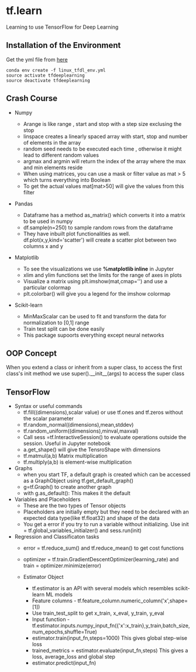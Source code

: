 # tf.learn
Learning to use TensorFlow for Deep Learning



## Installation of the Environment

Get the yml file from [here](https://www.dropbox.com/s/k4i3gmo0bvss7g7/linux_tfdl_env.yml?dl=0)

    conda env create -f linux_tfdl_env.yml
    source activate tfdeeplearning
    source deactivate tfdeeplearning
    
    
## Crash Course

* Numpy
    * Arange is like range , start and stop with a step size exclusing the stop
    * linspace creates a linearly spaced array with start, stop and number of elements in the array
    * random seed needs to be executed each time , otherwise it might lead to different random values
    * argmax and argmin will return the index of the array where the max and min elements reside
    * When using matrices, you can use a mask or filter value as mat > 5 which turns everything into Boolean
    * To get the actual values mat[mat>50] will give the values from this filter
* Pandas
    * Dataframe has a method as_matrix() which converts it into a matrix to be used in numpy
    * df.sample(n=250) to sample random rows from the dataframe
    * They have inbuilt plot functionalities as well. df.plot(x,y,kind='scatter') will create a scatter plot between two columns x and y
    
* Matplotlib
    * To see the visualizations we use **%matplotlib inline** in Jupyter
    * xlim and ylim functions set the limits for the range of axes in plots
    * Visualize a matrix using plt.imshow(mat,cmap='') and use a particular colormap 
    * plt.colorbar() will give you a legend for the imshow colormap 
* Scikit-learn
    * MinMaxScalar can be used to fit and transform the data for normalization to [0,1] range
    * Train test split can be done easily
    * This package supoorts everything except neural networks


## OOP Concept

When you extend a class or inherit from a super class, to access the first class's init method we use super().\_\_init\_\_(args) to access the super class 

## TensorFlow

* Syntax or useful commands
    * tf.fill((dimensions),scalar value) or use tf.ones and tf.zeros without the scalar parameter
    * tf.random_normal((dimensions),mean,stddev)
    * tf.random_uniform((dimensions),minval,maxval)
    * Call sess =tf.InteractiveSession() to evaluate operations outside the session. Useful in Jupyter notebook
    * a.get_shape() will give the TensroShape with dimensions
    * tf.matmul(a,b) Matrix multiplication
    * tf.multiply(a,b) is element-wise multiplication
* Graphs
    * when you start TF, a default graph is created which can be accessed as a GraphObject using tf.get_default_graph()
    * g=tf.Graph() to create another graph
    * with g.as_default():  This makes it the default
 * Variables and Placeholders
    * These are the two types of Tensor objects
    * Placeholders are initially empty but they need to be declared with an expected data type(like tf.float32) and shape of the data
    * You get a error if you try to run a variable without initializing. Use init = tf.global_variables_initialzer() and sess.run(init)
 * Regression and Classificaton tasks
    * error = tf.reduce_sum() and tf.reduce_mean() to get cost functions
    * optimizer = tf.train.GradientDescentOptimizer(learning_rate) and train = optimizer.minimize(error)
 
     * Estimator Object
        * tf.estimator is an API with several models which resembles scikit-learn ML models
        * Feature columns -  tf.feature_column.numeric_column('x',shape=[1])
        * Use train_test_split to get x_train, x_eval, y_train, y_eval
        * Input function -  tf.estimator.inputs.numpy_input_fn({'x':x_train},y_train,batch_size,num_epochs,shuffle=True)
        * estimator.train(input_fn,steps=1000) This gives global step-wise loss
        * trained_metrics = estimator.evaluate(input_fn,steps)  This gives a loss, average_loss and global step
        * estimator.predict(input_fn)





